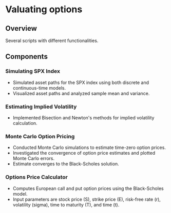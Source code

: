 # Valuating options

## Overview
Several scripts with different functionalities.

## Components

### Simulating SPX Index
- Simulated asset paths for the SPX index using both discrete and continuous-time models.
- Visualized asset paths and analyzed sample mean and variance.

### Estimating Implied Volatility
- Implemented Bisection and Newton's methods for implied volatility calculation.

### Monte Carlo Option Pricing
- Conducted Monte Carlo simulations to estimate time-zero option prices.
- Investigated the convergence of option price estimates and plotted Monte Carlo errors.
- Estimate converges to the Black-Scholes solution.

### Options Price Calculator
- Computes European call and put option prices using the Black-Scholes model.
- Input parameters are stock price (S), strike price (E), risk-free rate (r), volatility (sigma), time to maturity (T), and time (t).
